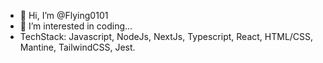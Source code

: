 - 👋 Hi, I’m @Flying0101
- 👀 I’m interested in coding...
- TechStack: Javascript, NodeJs, NextJs, Typescript, React, HTML/CSS, Mantine, TailwindCSS, Jest.
